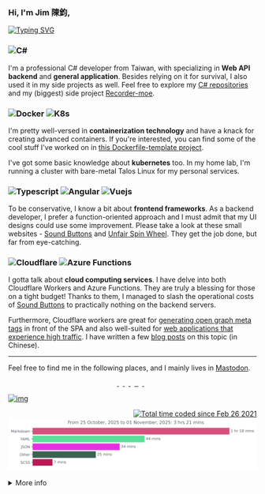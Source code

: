### Hi, I'm Jim 陳鈞,

[![Typing SVG](https://readme-typing-svg.demolab.com/?lines=👋+hailing+from+Taiwan!;💼+a+professional+C%23+developer.;❤️+an+advocate+for+open+source!;🐋+familiar+with+Docker.;🌐+know+a+bit+about+frontend+frameworks.;☁️+have+several+cloud+computing+development+experiences.&width=650&pause=1500)](https://git.io/typing-svg)

### ![C#](https://img.shields.io/badge/C%23-239120?style=for-the-badge&logo=csharp&logoColor=white) 

I'm a professional C# developer from Taiwan, with specializing in **Web API backend** and **general application**. Besides relying on it for survival, I also used it in my side projects as well. Feel free to explore my [C# repositories](https://github.com/jim60105?tab=repositories&q=&type=&language=c%23&sort=) and my (biggest) side project [Recorder-moe](https://github.com/Recorder-moe).

### ![Docker](https://img.shields.io/badge/Docker-2CA5E0?style=for-the-badge&logo=docker&logoColor=white) ![K8s](https://img.shields.io/badge/kubernetes-326ce5.svg?&style=for-the-badge&logo=kubernetes&logoColor=white)

I'm pretty well-versed in **containerization technology** and have a knack for creating advanced containers. If you're interested, you can find some of the cool stuff I've worked on in [this Dockerfile-template project](https://github.com/jim60105/Dockerfile-template).

I've got some basic knowledge about **kubernetes** too. In my home lab, I'm running a cluster with bare-metal Talos Linux for my personal services.

### ![Typescript](https://img.shields.io/badge/TypeScript-007ACC?style=for-the-badge&logo=typescript&logoColor=white) ![Angular](https://img.shields.io/badge/Angular-DD0031?style=for-the-badge&logo=angular&logoColor=white) ![Vuejs](https://img.shields.io/badge/Vue%20js-35495E?style=for-the-badge&logo=vuedotjs&logoColor=4FC08D)

To be conservative, I know a bit about **frontend frameworks**. As a backend developer, I prefer a function-oriented approach and I must admit that my UI designs could use some improvement. Please take a look at these small websites - [Sound Buttons](https://github.com/sound-buttons) and [Unfair Spin Wheel](https://github.com/jim60105/UnfairSpinWheel). They get the job done, but far from eye-catching.

### ![Cloudflare](https://img.shields.io/badge/Cloudflare-F38020?style=for-the-badge&logo=Cloudflare&logoColor=white) ![Azure Functions](https://img.shields.io/badge/Azure_Functions-0062AD?style=for-the-badge&logo=azure-functions&logoColor=white)

I gotta talk about **cloud computing services**. I have delve into both Cloudflare Workers and Azure Functions. They are truly a blessing for those on a tight budget! Thanks to them, I managed to slash the operational costs of [Sound Buttons](https://github.com/sound-buttons/sound-buttons_upload-backend) to practically nothing on the backend servers.

Furthermore, Cloudflare workers are great for [generating open graph meta tags](https://github.com/Recorder-moe/OpenGraphTagBuilder) in front of the SPA and also well-suited for [web applications that experience high traffic](https://github.com/jim60105/simple-poll-system). I have written a few [blog posts](https://blog.maki0419.com/search/label/Cloudflare) on this topic (in Chinese).

<hr>

Feel free to find me in the following places, and I mainly lives in [Mastodon](https://liker.social/@jim60105).

<p align='center'>
    <a href="http://blog.maki0419.com" target="_blank" rel="noopener noreferrer">
        <img src="https://github.com/jim60105/jim60105/raw/master/images/social/blogger.png" width="80px" alt="">
    </a>&nbsp;
    <a rel="me" href="https://liker.social/@jim60105" target="_blank" rel="noopener">
        <img src="https://github.com/jim60105/jim60105/raw/master/images/social/mastodon.png" width="80px" alt="">
    </a>&nbsp;
    <a href="https://www.facebook.com/jim60105/" target="_blank" rel="noopener noreferrer">
        <img src="https://github.com/jim60105/jim60105/raw/master/images/social/facebook.png" width="80px" alt="">
    </a>&nbsp;
    <a href="https://x.com/jim60105" target="_blank" rel="noopener noreferrer">
        <img src="https://github.com/jim60105/jim60105/raw/master/images/social/x.png" width="80px" alt="">
    </a>
    <a href="https://github.com/jim60105" target="_blank" rel="noopener noreferrer">
        <img src="https://github.com/jim60105/jim60105/raw/master/images/social/github.png" width="80px" alt="">
    </a>&nbsp;
    <a href="https://liker.land/jim60105" target="_blank" rel="noopener noreferrer">
        <img src="https://github.com/jim60105/jim60105/raw/master/images/social/likecoin.png" width="80px" alt="">
    </a>&nbsp;
    <a href="https://go-find.me/jim60105" target="_blank" rel="noopener noreferrer">
        <img src="https://github.com/jim60105/jim60105/raw/master/images/social/gofind.png" width="80px" alt="">
    </a>
</p>

[![img](https://github.com/jim60105/jim60105/raw/master/images/banner.png)](https://blog.maki0419.com/2020/03/niz-atom68-micro82.html)

<div align='right' style='float: right'>
    <a href="https://wakatime.com/@9646c960-8448-40df-9125-0c72a729c33c" title="Total time coded since Feb 26 2021"><img src="https://wakatime.com/badge/user/9646c960-8448-40df-9125-0c72a729c33c.svg?style=flat-square" alt="Total time coded since Feb 26 2021" /></a>
</div>

[![img](https://github.com/jim60105/jim60105/raw/master/images/stat.svg)](https://wakatime.com/@9646c960-8448-40df-9125-0c72a729c33c)

<!-- prettier-ignore -->
<details>
    <summary>More info</summary>
    <img src="https://github.com/jim60105/jim60105/raw/master/images/metrics/base-metrics.svg"/>
    <img src="https://github.com/jim60105/jim60105/raw/master/images/metrics/achievements.svg" />
    <a href="https://github.com/jim60105?tab=repositories">
        <img src="https://github.com/jim60105/jim60105/raw/master/images/metrics/activity-metrics.svg"/>
        <img src="https://github.com/jim60105/jim60105/raw/master/images/metrics/habits-metrics.svg" />
    </a>
    <a href="https://blog.maki0419.com/">
        <img src="https://github.com/jim60105/jim60105/raw/master/images/metrics/blog.svg" />
    </a>
</details>
